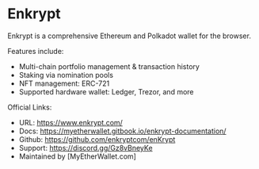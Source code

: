 # Enkrypt

Enkrypt is a comprehensive Ethereum and Polkadot wallet for the browser.

Features include:
- Multi-chain portfolio management & transaction history
- Staking via nomination pools
- NFT management: ERC-721
- Supported hardware wallet: Ledger, Trezor, and more

Official Links:
- URL: https://www.enkrypt.com/
- Docs: https://myetherwallet.gitbook.io/enkrypt-documentation/
- Github: https://github.com/enkryptcom/enKrypt
- Support: https://discord.gg/Gz8vBneyKe
- Maintained by [MyEtherWallet.com]

